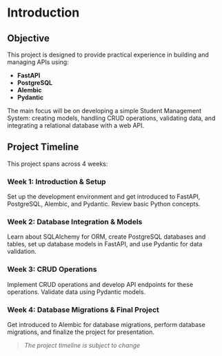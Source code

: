 # Introduction

## Objective

This project is designed to provide practical experience in building and managing APIs using:
- **FastAPI**
- **PostgreSQL**
- **Alembic**
- **Pydantic**

The main focus will be on developing a simple Student Management System: creating models, handling CRUD operations, validating data, and integrating a relational database with a web API.

## Project Timeline

This project spans across 4 weeks:

### Week 1: Introduction & Setup

Set up the development environment and get introduced to FastAPI, PostgreSQL, Alembic, and Pydantic. Review basic Python concepts.

### Week 2: Database Integration & Models

Learn about SQLAlchemy for ORM, create PostgreSQL databases and tables, set up database models in FastAPI, and use Pydantic for data validation.

### Week 3: CRUD Operations

Implement CRUD operations and develop API endpoints for these operations. Validate data using Pydantic models.

### Week 4: Database Migrations & Final Project

Get introduced to Alembic for database migrations, perform database migrations, and finalize the project for presentation.

> _The project timeline is subject to change_